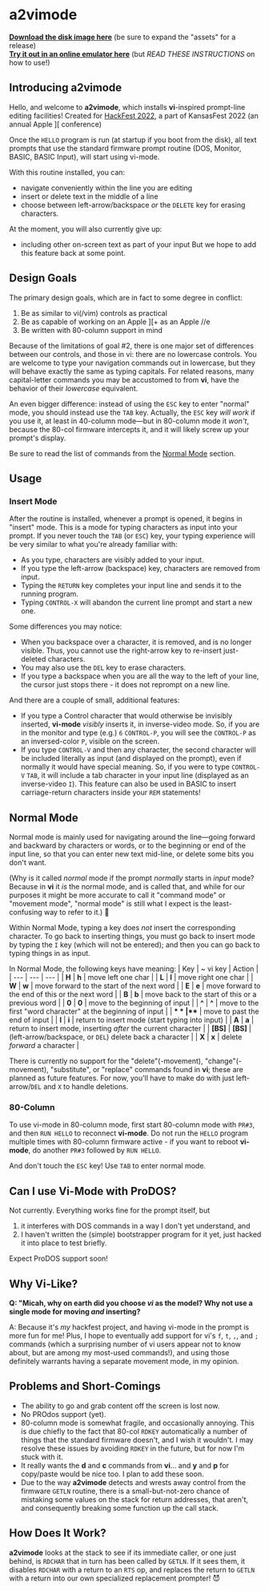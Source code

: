 # a2vimode

[**Download the disk image here**](https://github.com/micahcowan/a2vimode/releases/) (be sure to expand the "assets" for a release)<br />
[**Try it out in an online emulator here**](http://micah.cowan.name/apple2js/apple2jse.html#vi-mode) (but *READ THESE INSTRUCTIONS* on how to use!)

## Introducing a2vimode
Hello, and welcome to **a2vimode**, which installs **vi**-inspired prompt-line editing facilities! Created for [HackFest 2022](https://www.kansasfest.org/hackfest/), a part of KansasFest 2022 (an annual Apple \]\[ conference)

Once the `HELLO` program is run (at startup if you boot from the disk), all text prompts that use the standard firmware prompt routine (DOS, Monitor, BASIC, BASIC Input), will start using vi-mode.

With this routine installed, you can:
 * navigate conveniently within the line you are editing
 * insert or delete text in the middle of a line
 * choose between left-arrow/backspace *or* the `DELETE` key for erasing characters.

At the moment, you will also currently give up:
 * including other on-screen text as part of your input
But we hope to add this feature back at some point.

## Design Goals
The primary design goals, which are in fact to some degree in conflict:
 1. Be as similar to vi(/vim) controls as practical
 1. Be as capable of working on an Apple ][+ as an Apple //e
 1. Be written with 80-column support in mind

Because of the limitations of goal #2, there is one major set of differences between our controls, and those in vi: there are no lowercase controls. You are welcome to type your navigation commands out in lowercase, but they will behave exactly the same as typing capitals. For related reasons, many capital-letter commands you may be accustomed to from **vi**, have the behavior of their *lowercase* equivalent.

An even bigger difference: instead of using the `ESC` key to enter "normal" mode, you should instead use the `TAB` key. Actually, the `ESC` key *will work* if you use it, at least in 40-column mode&mdash;but in 80-column mode it *won't*, because the 80-col firmware intercepts it, and it will likely screw up your prompt's display.

Be sure to read the list of commands from the [Normal Mode](#normal-mode) section.

## Usage

### Insert Mode

After the routine is installed, whenever a prompt is opened, it begins in "insert" mode. This is a mode for typing characters as input into your prompt. If you never touch the `TAB` (or `ESC`) key, your typing experience will be very similar to what you're already familiar with:

 * As you type, characters are visibly added to your input.
 * If you type the left-arrow (backspace) key, characters are removed from input.
 * Typing the `RETURN` key completes your input line and sends it to the running program.
 * Typing `CONTROL-X` will abandon the current line prompt and start a new one.

Some differences you may notice:

 * When you backspace over a character, it is removed, and is no longer visible. Thus, you cannot use the right-arrow key to re-insert just-deleted characters.
 * You may also use the `DEL` key to erase characters.
 * If you type a backspace when you are all the way to the left of your line, the cursor just stops there - it does not reprompt on a new line.

And there are a couple of small, additional features:

 * If you type a Control character that would otherwise be invisibly inserted, **vi-mode** *visibly* inserts it, in inverse-video mode. So, if you are in the monitor and type (e.g.) `6` `CONTROL-P`, you will see the `CONTROL-P` as an inversed-color `P`, visible on the screen.
 * If you type `CONTROL-V` and then any character, the second character will be included literally as input (and displayed on the prompt), even if normally it would have special meaning. So, if you were to type `CONTROL-V` `TAB`, it will include a tab character in your input line (displayed as an inverse-video `I`). This feature can also be used in BASIC to insert carriage-return characters inside your `REM` statements!

## Normal Mode

Normal mode is mainly used for navigating around the line&mdash;going forward and backward by characters or words, or to the beginning or end of the input line, so that you can enter new text mid-line, or delete some bits you don't want.

(Why is it called *normal* mode if the prompt *normally* starts in *input* mode? Because in **vi** it *is* the normal mode, and is called that, and while for our purposes it might be more accurate to call it "command mode" or "movement mode", "normal mode" is still what I expect is the least-confusing way to refer to it.) 🙂

Within Normal Mode, typing a key does *not* insert the corresponding character. To go back to inserting things, you must go back to insert mode by typing the `I` key (which will not be entered); and then you can go back to typing things in as input.

In Normal Mode, the following keys have meaning:
| Key | ~ vi key |  Action |
| --- | --- | --- |
| **H** | **h** | move left one char |
| **L** | **l** | move right one char |
| **W** | **w** | move forward to the start of the next word |
| **E** | **e** | move forward to the end of this or the next word |
| **B** | **b** | move back to the start of this or a previous word |
| **0** | **0** | move to the beginning of input |
| **^** | **^** | move to the first "word character" at the beginning of input |
| **$** | **$** | move to past the end of input |
| **I** | **i** | return to insert mode (start typing into input) |
| **A** | **a** | return to insert mode, inserting *after* the current character |
| **[BS]** | **[BS]** | (left-arrow/backspace, or `DEL`) delete back a character |
| **X** | **x** | delete *forward* a character |

There is currently no support for the "delete"(-movement), "change"(-movement), "substitute", or "replace" commands found in **vi**; these are planned as future features. For now, you'll have to make do with just left-arrow/`DEL` and `X` to handle deletions.

### 80-Column
To use vi-mode in 80-column mode, first start 80-column mode with `PR#3`, and then `RUN HELLO` to reconnect **vi-mode**. Do not run the `HELLO` program multiple times with 80-column firmware active - if you want to reboot **vi-mode**, do another `PR#3` followed by `RUN HELLO`.

And don't touch the `ESC` key! Use `TAB` to enter normal mode.

## Can I use Vi-Mode with ProDOS?
Not currently. Everything works fine for the prompt itself, but

 1. it interferes with DOS commands in a way I don't yet understand, and
 2. I haven't written the (simple) bootstrapper program for it yet, just hacked it into place to test briefly.

Expect ProDOS support soon!

## Why Vi-Like?

**Q: "Micah, why on earth did you choose *vi* as the model? Why not use a single mode for moving *and* inserting?**

A: Because it's *my* hackfest project, and having vi-mode in the prompt is more fun for me! Plus, I hope to eventually add support for vi's `f`, `t`, `,`, and `;` commands (which a surprising number of vi users appear not to know about, but are among my most-used commands!), and using those definitely warrants having a separate movement mode, in my opinion.

## Problems and Short-Comings

 * The ability to go and grab content off the screen is lost now.
 * No PROdos support (yet).
 * 80-column mode is somewhat fragile, and occasionally annoying. This is due chiefly to the fact that 80-col `RDKEY` automatically a number of things that the standard firmware doesn't, and I wish it wouldn't. I may resolve these issues by avoiding `RDKEY` in the future, but for now I'm stuck with it.
 * It really wants the **d** and **c** commands from **vi**... and **y** and **p** for copy/paste would be nice too. I plan to add these soon.
 * Due to the way **a2vimode** detects and wrests away control from the firmware `GETLN` routine, there is a small-but-not-zero chance of mistaking some values on the stack for return addresses, that aren't, and consequently breaking some function up the call stack.

## How Does It Work?

**a2vimode** looks at the stack to see if its immediate caller, or one just behind, is `RDCHAR` that in turn has been called by `GETLN`. If it sees them, it disables `RDCHAR` with a return to an `RTS` op, and replaces the return to `GETLN` with a return into our own specialized replacement prompter! 😈
